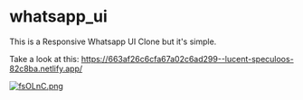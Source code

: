 # whatsapp_ui

This is a Responsive Whatsapp UI Clone but it's simple. 

Take a look at this: https://663af26c6cfa67a02c6ad299--lucent-speculoos-82c8ba.netlify.app/

[![fsOLnC.png](https://resmim.net/cdn/2024/05/08/fsOLnC.png)](https://resmim.net/i/fsOLnC)
